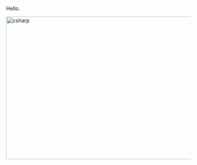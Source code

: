 Hello.
<p align="left"><img src="https://hips.hearstapps.com/hmg-prod.s3.amazonaws.com/images/funny-costume-1665604644.png" alt="csharp" width="526" height="390"/> </a> </p>

